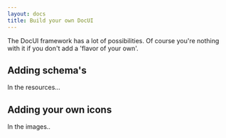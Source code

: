 ```yaml
---
layout: docs
title: Build your own DocUI
---
```


The DocUI framework has a lot of possibilities. Of course you're nothing with it if you don't add a 'flavor of your own'.

## Adding schema's
In the resources...

## Adding your own icons
In the images..
